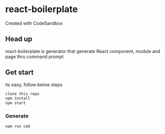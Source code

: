 # react-boilerplate
Created with CodeSandbox

## Head up
react-boilerplate is generator that generate React component, module and page thru command prompt

## Get start
its easy, follow below steps

~~~bash
clone this repo
npm install
npm start
~~~

### Generate

~~~bash
npm run cmd
~~~
